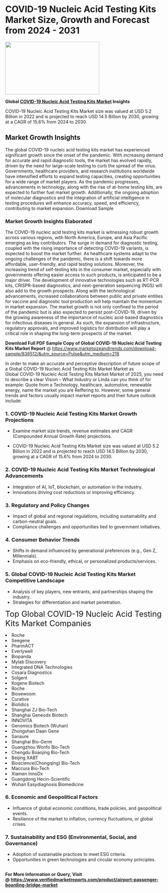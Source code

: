 <H1>COVID-19 Nucleic Acid Testing Kits Market Size, Growth and Forecast from 2024 - 2031</H1><img class="aligncenter size-medium wp-image-584254" src="https://thirdeyenews.in/wp-content/uploads/2024/09/Global-Market-Research-300x168.jpeg" alt="" width="300" height="168" /><p><strong>Global&nbsp;<a href="https://www.marketsizeandtrends.com/download-sample/836512/&amp;utm_source=Pulse&amp;utm_medium=218">COVID-19 Nucleic Acid Testing Kits Market</a> Insights</strong></p><p>COVID-19 Nucleic Acid Testing Kits Market size was valued at USD 5.2 Billion in 2022 and is projected to reach USD 14.5 Billion by 2030, growing at a CAGR of 15.6% from 2024 to 2030.</p><p><h2>Market Growth Insights</h2> The global COVID-19 nucleic acid testing kits market has experienced significant growth since the onset of the pandemic. With increasing demand for accurate and rapid diagnostic tools, the market has evolved rapidly, driven by the need for large-scale testing to curb the spread of the virus. Governments, healthcare providers, and research institutions worldwide have intensified efforts to expand testing capacities, creating opportunities for a wide range of market players. As the pandemic progresses, advancements in technology, along with the rise of at-home testing kits, are expected to further fuel market growth. Additionally, the ongoing adoption of molecular diagnostics and the integration of artificial intelligence in testing procedures will enhance accuracy, speed, and efficiency, contributing to market expansion. Download Sample <h3>Market Growth Insights Elaborated</h3> The COVID-19 nucleic acid testing kits market is witnessing robust growth across various regions, with North America, Europe, and Asia Pacific emerging as key contributors. The surge in demand for diagnostic testing, coupled with the rising importance of detecting COVID-19 variants, is expected to boost the market further. As healthcare systems adapt to the ongoing challenges of the pandemic, there is a shift towards more affordable, user-friendly, and rapid testing solutions. Moreover, the increasing trend of self-testing kits in the consumer market, especially with governments offering easier access to such products, is anticipated to be a major driver. The development of innovative technologies such as RT-PCR kits, CRISPR-based diagnostics, and next-generation sequencing (NGS) will also add to the growth prospects. Along with the technological advancements, increased collaborations between public and private entities for vaccine and diagnostic tool production will help maintain the momentum in market expansion. The market growth is not only confined to the period of the pandemic but is also expected to persist post-COVID-19, driven by the growing awareness of the importance of nucleic acid-based diagnostics for infectious diseases in general. As such, the expansion of infrastructure, regulatory approvals, and improved logistics for distribution will play a critical role in shaping the long-term prospects of the market. </p><p><span class=""><strong>Download Full PDF Sample Copy of Global COVID-19 Nucleic Acid Testing Kits Market Report</strong> @ <a href="https://www.marketsizeandtrends.com/download-sample/836512/&amp;utm_source=Pulse&amp;utm_medium=218" target="_blank">https://www.marketsizeandtrends.com/download-sample/836512/&amp;utm_source=Pulse&amp;utm_medium=218</a></span></p><p>In order to make an accurate and perceptive description of future scope of a Global&nbsp;COVID-19 Nucleic Acid Testing Kits Market Market as Global&nbsp;COVID-19 Nucleic Acid Testing Kits Market Market of 2025, you need to describe a clear Vision &ndash; What Industry or Linda can you think of for example: Quote from a Technology, healthcare, automotive, renewable energy, name the market you are Reffering to. However, some general trends and factors usually impact market reports and their future outlook include:</p><h3>1.&nbsp;<strong>COVID-19 Nucleic Acid Testing Kits Market Growth Projections</strong></h3><ul><li>Examine market size trends, revenue estimates and CAGR (Compounded Annual Growth Rate) projections.</li><li><p>COVID-19 Nucleic Acid Testing Kits Market size was valued at USD 5.2 Billion in 2022 and is projected to reach USD 14.5 Billion by 2030, growing at a CAGR of 15.6% from 2024 to 2030.</p></li></ul><h3>2.&nbsp;<strong>COVID-19 Nucleic Acid Testing Kits Market Technological Advancements</strong></h3><ul><li>Integration of AI, IoT, blockchain, or automation in the industry.</li><li>Innovations driving cost reductions or improving efficiency.</li></ul><h3>3.&nbsp;<strong>Regulatory and Policy Changes</strong></h3><ul><li>Impact of global and regional regulations, including sustainability and carbon-neutral goals.</li><li>Compliance challenges and opportunities tied to government initiatives.</li></ul><h3>4.&nbsp;<strong>Consumer Behavior Trends</strong></h3><ul><li>Shifts in demand influenced by generational preferences (e.g., Gen Z, Millennials).</li><li>Emphasis on eco-friendly, ethical, or personalized products/services.</li></ul><h3>5.&nbsp;<strong>Global COVID-19 Nucleic Acid Testing Kits Market Competitive Landscape</strong></h3><ul><li>Analysis of key players, new entrants, and partnerships shaping the industry.</li><li>Strategies for differentiation and market penetration.</li></ul><p data-pm-slice="1 1 []"><span style="color: inherit; font-family: inherit; font-size: 25px;">Top Global COVID-19 Nucleic Acid Testing Kits Market Companies</span></p><div class="" data-test-id=""><p><li>Roche</li><li> Seegene</li><li> PharmACT</li><li> Everlywell</li><li> Biopanda</li><li> Mylab Discovery</li><li> Integrated DNA Technologies</li><li> Cosara Diagnostics</li><li> Solgent</li><li> Kogene Biotech</li><li> Roche</li><li> Biosewoom</li><li> Curative</li><li> Biolidics</li><li> Shanghai ZJ Bio-Tech</li><li> Shanghai Geneodx Biotech</li><li> INNOVITA</li><li> Genomics Biotech (Wuhan)</li><li> Zhongshan Daan Gene</li><li> Sanaure</li><li> Shanghai Bio-Germ</li><li> Guangzhou Wonfo Bio-Tech</li><li> Chengdu Boaojing Bio-Tech</li><li> Beijing XABT</li><li> Bioscience(Chongqing) Bio-Tech</li><li> Maccura Bio-Tech</li><li> Xiamen InnoDx</li><li> Guangdong Hecin-Scientific</li><li> Wuhan Easydiagnosis Biomedicine</li></p></div><h3>6.&nbsp;<strong>Economic and Geopolitical Factors</strong></h3><ul><li>Influence of global economic conditions, trade policies, and geopolitical events.</li><li>Resilience of the market to inflation, currency fluctuations, or global crises.</li></ul><h3>7.&nbsp;<strong>Sustainability and ESG (Environmental, Social, and Governance)</strong></h3><ul><li>Adoption of sustainable practices to meet ESG criteria.</li><li>Opportunities in green technologies and circular economy principles.</li></ul><h2><strong style="font-size: 14px;">For More Information or Query, Visit @&nbsp;</strong><a style="background-color: #ffffff; font-size: 14px;" href="https://www.marketsizeandtrends.com/report/covid-19-nucleic-acid-testing-kits-market/" target="_blank">https://www.verifiedmarketreports.com/product/airport-passenger-boarding-bridge-market</a></h2>
